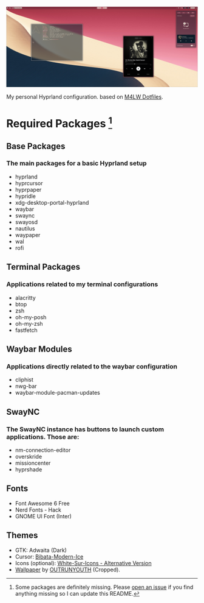 ![Preview](https://raw.githubusercontent.com/tduarte/dotfiles/refs/heads/master/preview/2024-11-01-215133_hyprshot.png)

My personal Hyprland configuration. based on [M4LW Dotfiles](https://github.com/mylinuxforwork/dotfiles/tree/main?tab=readme-ov-file).

# Required Packages [^1]

## Base Packages
### The main packages for a basic Hyprland setup
- hyprland
- hyprcursor
- hyprpaper
- hypridle
- xdg-desktop-portal-hyprland
- waybar
- swaync
- swayosd
- nautilus
- waypaper
- wal
- rofi

## Terminal Packages
### Applications related to my terminal configurations
- alacritty
- btop
- zsh
- oh-my-posh
- oh-my-zsh
- fastfetch

## Waybar Modules
### Applications directly related to the waybar configuration
- cliphist
- nwg-bar
- waybar-module-pacman-updates

## SwayNC
### The SwayNC instance has buttons to launch custom applications. Those are:
- nm-connection-editor
- overskride
- missioncenter
- hyprshade
  
## Fonts
- Font Awesome 6 Free
- Nerd Fonts - Hack
- GNOME UI Font (Inter)
  
## Themes
- GTK: Adwaita (Dark)
- Cursor: [Bibata-Modern-Ice](https://github.com/ful1e5/Bibata_Cursor)
- Icons (optional): [White-Sur-Icons - Alternative Version](https://github.com/vinceliuice/WhiteSur-icon-theme)
- [Wallpaper](https://panels.art/w/jfl) by [OUTRUNYOUTH](https://www.instagram.com/outrunyouth/?hl=en) (Cropped).

[^1]: Some packages are definitely missing. Please [open an issue](https://github.com/tduarte/dotfiles/issues/new/choose) if you find anything missing so I can update this README.
